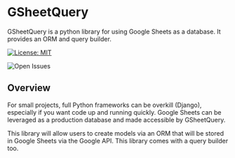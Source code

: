 # GSheetQuery
GSheetQuery is a python library for using Google Sheets as a database.  It provides an ORM and query builder.

[![License: MIT](https://img.shields.io/badge/License-MIT-yellow.svg)](https://opensource.org/licenses/MIT)

![Open Issues](https://img.shields.io/github/issues/swimninja247/youtubecommentmanager)

## Overview

For small projects, full Python frameworks can be overkill (Django), especially if you want code up and running quickly.  Google Sheets can be leveraged as a production database and made accessible by GSheetQuery.

This library will allow users to create models via an ORM that will be stored in Google Sheets via the Google API.  This library comes with a query builder too.

